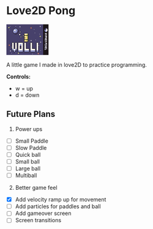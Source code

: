 # Love2D Pong

![pong](box_art.png)

A little game I made in love2D to practice programming.

**Controls:**
- w = up
- d = down

## Future Plans
1. Power ups
  - [ ] Small Paddle
  - [ ] Slow Paddle
  - [ ] Quick ball
  - [ ] Small ball
  - [ ] Large ball
  - [ ] Multiball

2. Better game feel
  - [x] Add velocity ramp up for movement
  - [ ] Add particles for paddles and ball
  - [ ] Add gameover screen
  - [ ] Screen transitions
